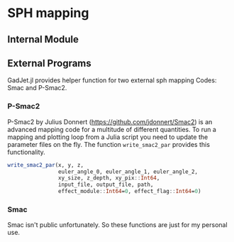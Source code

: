 SPH mapping
===========


Internal Module
---------------


External Programs
-----------------
GadJet.jl provides helper function for two external sph mapping Codes: Smac and P-Smac2.

### P-Smac2
P-Smac2 by Julius Donnert (https://github.com/jdonnert/Smac2) is an advanced mapping code for a multitude of different quantities. To run a mapping and plotting loop from a Julia script you need to update the parameter files on the fly.
The function `write_smac2_par` provides this functionality.

```julia
write_smac2_par(x, y, z,
                euler_angle_0, euler_angle_1, euler_angle_2,
                xy_size, z_depth, xy_pix::Int64,
                input_file, output_file, path,
                effect_module::Int64=0, effect_flag::Int64=0)
```

### Smac
Smac isn't public unfortunately. So these functions are just for my personal use.
